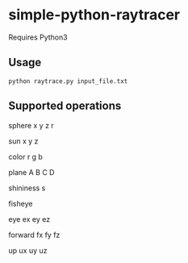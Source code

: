 # simple-python-raytracer

Requires Python3

## Usage
`python raytrace.py input_file.txt`

## Supported operations

sphere x y z r

sun x y z

color r g b

plane A B C D

shininess s

fisheye 

eye ex ey ez

forward fx fy fz

up ux uy uz
